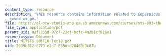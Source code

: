 ```yaml
---
content_type: resource
description: 'This resource contains information related to Copernicus: Round and
  round we go.'
file: https://ol-ocw-studio-app-qa.s3.amazonaws.com/courses/sts-003-the-rise-of-modern-science-fall-2010/2939b3128779e2d7635dd28463e9c87b_MITSTS_003F10_lec18.pdf
file_type: application/pdf
parent_uid: 92f1035d-07c7-23cf-bcfc-4a2b1cf826e1
resourcetype: Document
title: MITSTS_003F10_lec18.pdf
uid: 2939b312-8779-e2d7-635d-d28463e9c87b
---
```

